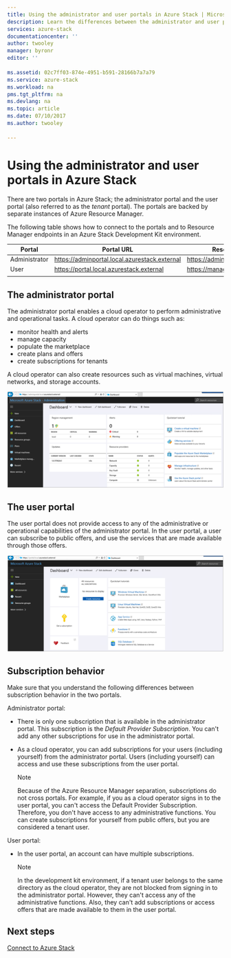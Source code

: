 ```yaml
---
title: Using the administrator and user portals in Azure Stack | Microsoft Docs
description: Learn the differences between the administrator and user portals in Azure Stack.
services: azure-stack
documentationcenter: ''
author: twooley
manager: byronr
editor: ''

ms.assetid: 02c7ff03-874e-4951-b591-28166b7a7a79
ms.service: azure-stack
ms.workload: na
pms.tgt_pltfrm: na
ms.devlang: na
ms.topic: article
ms.date: 07/10/2017
ms.author: twooley

---
```

# Using the administrator and user portals in Azure Stack

There are two portals in Azure Stack; the administrator portal and the user portal (also referred to as the *tenant* portal). The portals are backed by separate instances of Azure Resource Manager.

The following table shows how to connect to the portals and to Resource Manager endpoints in an Azure Stack Development Kit environment.

|  Portal | Portal URL | Resource Manager endpoint URL |   
| -------- | ------------- | ------- |  
| Administrator | https://adminportal.local.azurestack.external  | https://adminmanagement.local.azurestack.external  |  
| User | https://portal.local.azurestack.external | https://management.local.azurestack.external  |
| | |

## The administrator portal

The administrator portal enables a cloud operator to perform administrative and operational tasks. A cloud operator can do things such as:
* monitor health and alerts
* manage capacity
* populate the marketplace
* create plans and offers
* create subscriptions for tenants

A cloud operator can also create resources such as virtual machines, virtual networks, and storage accounts.

 ![The administrator portal](media/azure-stack-manage-portals/image1.png)

 ## The user portal

 The user portal does not provide access to any of the administrative or operational capabilities of the administrator portal. In the user portal, a user can subscribe to public offers, and use the services that are made available through those offers.

  ![The user portal](media/azure-stack-manage-portals/image2.png)
 
 ## Subscription behavior
 
 Make sure that you understand the following differences between subscription behavior in the two portals.

 Administrator portal:
* There is only one subscription that is available in the administrator portal. This subscription is the *Default Provider Subscription*. You can't add any other subscriptions for use in the administrator portal.
* As a cloud operator, you can add subscriptions for your users (including yourself) from the administrator portal. Users (including yourself) can access and use these subscriptions from the user portal.

  >[!NOTE]
  Because of the Azure Resource Manager separation, subscriptions do not cross portals. For example, if you as a cloud operator signs in to the user portal, you can't access the Default Provider Subscription. Therefore, you don't have access to any administrative functions. You can create subscriptions for yourself from public offers, but you are considered a tenant user.

User portal:
* In the user portal, an account can have multiple subscriptions.

  >[!NOTE]
  In the development kit environment, if a tenant user belongs to the same directory as the cloud operator, they are not blocked from signing in to the administrator portal. However, they can't access any of the administrative functions. Also, they can't add subscriptions or access offers that are made available to them in the user portal.

## Next steps

[Connect to Azure Stack](azure-stack-connect-azure-stack.md)